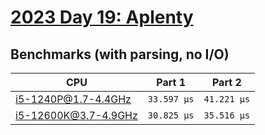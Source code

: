 # [2023 Day 19: Aplenty](https://adventofcode.com/2023/day/19)

## Benchmarks (with parsing, no I/O)

| CPU                  | Part 1      | Part 2      |
| -------------------- | ----------- | ----------- |
| i5-1240P@1.7-4.4GHz  | `33.597 µs` | `41.221 µs` |
| i5-12600K@3.7-4.9GHz | `30.825 µs` | `35.516 µs` |
